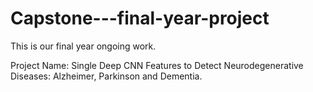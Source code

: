 # Capstone---final-year-project
This is our final year ongoing work. 


Project Name: Single Deep CNN Features to Detect Neurodegenerative Diseases: Alzheimer, Parkinson and Dementia.

